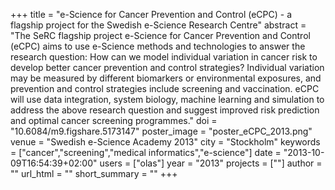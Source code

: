 +++
title = "e-Science for Cancer Prevention and Control (eCPC) - a flagship project for the Swedish e-Science Research Centre"
abstract = "The SeRC flagship project e-Science for Cancer Prevention and Control (eCPC) aims to use e-Science methods and technologies to answer the research question: How can we model individual variation in cancer risk to develop better cancer prevention and control strategies? Individual variation may be measured by different biomarkers or environmental exposures, and prevention and control strategies include screening and vaccination. eCPC will use data integration, system biology, machine learning and simulation to address the above research question and suggest improved risk prediction and optimal cancer screening programmes."
doi = "10.6084/m9.figshare.5173147"
poster_image = "poster_eCPC_2013.png"
venue = "Swedish e-Science Academy 2013"
city = "Stockholm"
keywords = ["cancer","screening","medical informatics","e-science"]
date = "2013-10-09T16:54:39+02:00"
users = ["olas"]
year = "2013"
projects = [""]
author = ""
url_html = ""
short_summary = ""
+++

